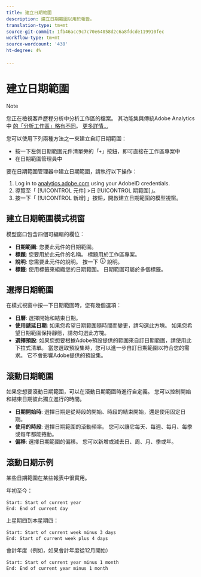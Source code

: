 ```yaml
---
title: 建立日期範圍
description: 建立日期範圍以用於報告。
translation-type: tm+mt
source-git-commit: 1fb46acc9c7c70e64058d2c6a8fdcde119910fec
workflow-type: tm+mt
source-wordcount: '438'
ht-degree: 4%

---
```



# 建立日期範圍

>[!NOTE]
>
>您正在檢視客戶歷程分析中分析工作區的檔案。 其功能集與傳統Adobe Analytics中 [的「分析工作區」略有不同](https://docs.adobe.com/content/help/zh-Hant/analytics/analyze/analysis-workspace/home.html)。 [更多詳情...](/help/getting-started/cja-aa.md)

您可以使用下列兩種方法之一來建立自訂日期範圍：

* 按一下左側日期範圍元件清單旁的「`+`」按鈕，即可直接在工作區專案中
* 在日期範圍管理員中

要在日期範圍管理器中建立日期範圍，請執行以下操作：

1. Log in to [analytics.adobe.com](https://analytics.adobe.com) using your AdobeID credentials.
1. 導覽至「 [!UICONTROL 元件] >日 [!UICONTROL 期範圍]」。
1. 按一下「 [!UICONTROL 新增] 」按鈕，開啟建立日期範圍的模型視窗。

## 建立日期範圍模式視窗

模型窗口包含四個可編輯的欄位：

* **日期範圍**: 您要此元件的日期範圍。
* **標題**: 您要用於此元件的名稱。 標題用於工作區專案。
* **說明**: 您需要此元件的說明。 按一下 ![i圖示時，會看到](../assets/i.png) 說明。
* **標籤**: 使用標籤來組織您的日期範圍。 日期範圍可屬於多個標籤。

## 選擇日期範圍

在模式視窗中按一下日期範圍時，您有幾個選項：

* **日曆**: 選擇開始和結束日期。
* **使用遞延日期**: 如果您希望日期範圍隨時間而變更，請勾選此方塊。 如果您希望日期範圍保持靜態，請勿勾選此方塊。
* **選擇預設**: 如果您想要根據Adobe預設提供的範圍來自訂日期範圍，請使用此下拉式清單。 當您選取預設集時，您可以進一步自訂日期範圍以符合您的需求。 它不會影響Adobe提供的預設集。

## 滾動日期範圍

如果您想要滾動日期範圍，可以在滾動日期範圍時進行自定義。 您可以控制開始和結束日期彼此獨立進行的時間。

* **日期開始時**: 選擇日期是從時段的開始、時段的結束開始，還是使用固定日期。
* **使用的時段**: 選擇日期範圍的滾動頻率。 您可以讓它每天、每週、每月、每季或每年都能捲動。
* **偏移**: 選擇日期範圍的偏移。 您可以新增或減去日、周、月、季或年。

## 滾動日期示例

某些日期範圍在某些報表中很實用。

年初至今：

```text
Start: Start of current year
End: End of current day
```

上星期四到本星期四：

```text
Start: Start of current week minus 3 days
End: Start of current week plus 4 days
```

會計年度（例如，如果會計年度從12月開始）

```text
Start: Start of current year minus 1 month
End: End of current year minus 1 month
```
